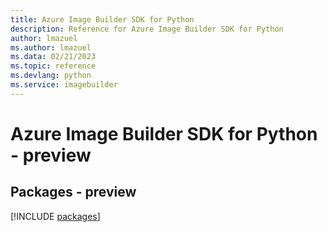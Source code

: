 ```yaml
---
title: Azure Image Builder SDK for Python
description: Reference for Azure Image Builder SDK for Python
author: lmazuel
ms.author: lmazuel
ms.data: 02/21/2023
ms.topic: reference
ms.devlang: python
ms.service: imagebuilder
---
```

# Azure Image Builder SDK for Python - preview
## Packages - preview
[!INCLUDE [packages](image-builder-index.md)]